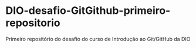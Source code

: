 # DIO-desafio-GitGithub-primeiro-repositorio
Primeiro repositório do desafio do curso de Introdução ao Git/GitHub da DIO
